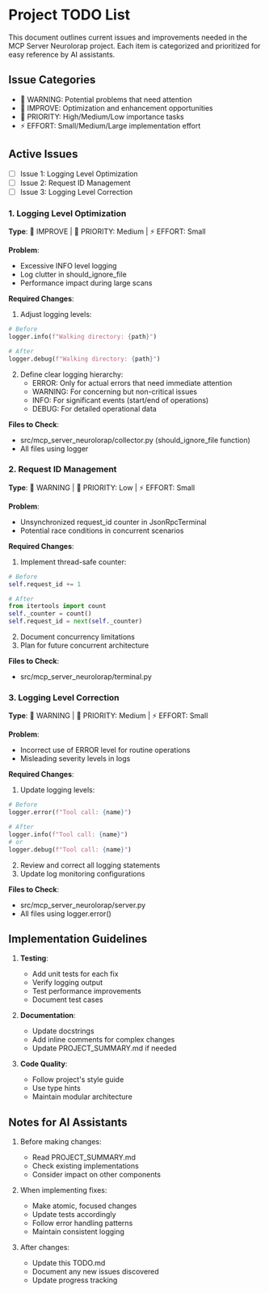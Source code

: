 # Project TODO List

This document outlines current issues and improvements needed in the MCP Server Neurolorap project. Each item is categorized and prioritized for easy reference by AI assistants.

## Issue Categories

- 🚨 WARNING: Potential problems that need attention
- 🔧 IMPROVE: Optimization and enhancement opportunities
- 🎯 PRIORITY: High/Medium/Low importance tasks
- ⚡ EFFORT: Small/Medium/Large implementation effort

## Active Issues

- [ ] Issue 1: Logging Level Optimization
- [ ] Issue 2: Request ID Management
- [ ] Issue 3: Logging Level Correction

### 1. Logging Level Optimization

**Type**: 🔧 IMPROVE | 🎯 PRIORITY: Medium | ⚡ EFFORT: Small

**Problem**:

- Excessive INFO level logging
- Log clutter in should_ignore_file
- Performance impact during large scans

**Required Changes**:

1. Adjust logging levels:

```python
# Before
logger.info(f"Walking directory: {path}")

# After
logger.debug(f"Walking directory: {path}")
```

2. Define clear logging hierarchy:
   - ERROR: Only for actual errors that need immediate attention
   - WARNING: For concerning but non-critical issues
   - INFO: For significant events (start/end of operations)
   - DEBUG: For detailed operational data

**Files to Check**:

- src/mcp_server_neurolorap/collector.py (should_ignore_file function)
- All files using logger

### 2. Request ID Management

**Type**: 🚨 WARNING | 🎯 PRIORITY: Low | ⚡ EFFORT: Small

**Problem**:

- Unsynchronized request_id counter in JsonRpcTerminal
- Potential race conditions in concurrent scenarios

**Required Changes**:

1. Implement thread-safe counter:

```python
# Before
self.request_id += 1

# After
from itertools import count
self._counter = count()
self.request_id = next(self._counter)
```

2. Document concurrency limitations
3. Plan for future concurrent architecture

**Files to Check**:

- src/mcp_server_neurolorap/terminal.py

### 3. Logging Level Correction

**Type**: 🚨 WARNING | 🎯 PRIORITY: Medium | ⚡ EFFORT: Small

**Problem**:

- Incorrect use of ERROR level for routine operations
- Misleading severity levels in logs

**Required Changes**:

1. Update logging levels:

```python
# Before
logger.error(f"Tool call: {name}")

# After
logger.info(f"Tool call: {name}")
# or
logger.debug(f"Tool call: {name}")
```

2. Review and correct all logging statements
3. Update log monitoring configurations

**Files to Check**:

- src/mcp_server_neurolorap/server.py
- All files using logger.error()

## Implementation Guidelines

1. **Testing**:

   - Add unit tests for each fix
   - Verify logging output
   - Test performance improvements
   - Document test cases

2. **Documentation**:

   - Update docstrings
   - Add inline comments for complex changes
   - Update PROJECT_SUMMARY.md if needed

3. **Code Quality**:
   - Follow project's style guide
   - Use type hints
   - Maintain modular architecture

## Notes for AI Assistants

1. Before making changes:

   - Read PROJECT_SUMMARY.md
   - Check existing implementations
   - Consider impact on other components

2. When implementing fixes:

   - Make atomic, focused changes
   - Update tests accordingly
   - Follow error handling patterns
   - Maintain consistent logging

3. After changes:
   - Update this TODO.md
   - Document any new issues discovered
   - Update progress tracking
